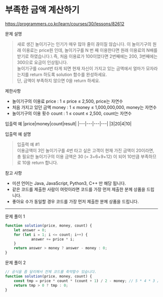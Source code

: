 # 부족한 금액 계산하기
https://programmers.co.kr/learn/courses/30/lessons/82612

문제 설명
> 새로 생긴 놀이기구는 인기가 매우 많아 줄이 끊이질 않습니다. 이 놀이기구의 원래 이용료는 price원 인데, 놀이기구를 N 번 째 이용한다면 원래 이용료의 N배를 받기로 하였습니다.\ 
즉, 처음 이용료가 100이었다면 2번째에는 200, 3번째에는 300으로 요금이 인상됩니다.\
놀이기구를 count번 타게 되면 현재 자신이 가지고 있는 금액에서 얼마가 모자라는지를 return 하도록 solution 함수를 완성하세요.\
단, 금액이 부족하지 않으면 0을 return 하세요.

제한사항
+ 놀이기구의 이용료 price : 1 ≤ price ≤ 2,500, price는 자연수
+ 처음 가지고 있던 금액 money : 1 ≤ money ≤ 1,000,000,000, money는 자연수
+ 놀이기구의 이용 횟수 count : 1 ≤ count ≤ 2,500, count는 자연수

입출력 예
|price|money|count|result|
|---|---|---|---|
|3|20|4|10|

입출력 예 설명
> 입출력 예 #1 \
이용금액이 3인 놀이기구를 4번 타고 싶은 고객이 현재 가진 금액이 20이라면, 총 필요한 놀이기구의 이용 금액은 30 (= 3+6+9+12) 이 되어 10만큼 부족하므로 10을 return 합니다.

참고 사항
+ 미션 언어는 Java, JavaScript, Python3, C++ 만 해당 됩니다.
+ 같은 코드를 제출한 사람이 여럿이라면 코드를 가장 먼저 제출한 분께 상품을 드립니다.
+ 좋아요 수가 동일할 경우 코드를 가장 먼저 제출한 분께 상품을 드립니다.

------------------------

문제 풀이 1
```javascript
function solution(price, money, count) {
	let answer = 0;
	for (let i = 1; i <= count; i++) {
			answer += price * i;
	}
	return answer > money ? answer - money : 0;
}
```

문제 풀이 2
```javascript
// 공식을 좀 달리해서 전체 코드를 축약할수 있습니다.
function solution(price, money, count) {
	const tmp = price * count * (count + 1) / 2 - money; // 5 * 4 * 3 / 2 - 20 이런 순서대로 풀림
	return tmp > 0 ? tmp : 0;
}
```